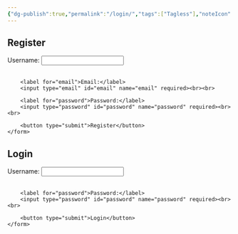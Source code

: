```yaml
---
{"dg-publish":true,"permalink":"/login/","tags":["Tagless"],"noteIcon":""}
---
```



<html lang="en">
<head>
    <meta charset="UTF-8">
    <meta name="viewport" content="width=device-width, initial-scale=1.0">
    <title>Register</title>
</head>
<body>
    <h2>Register</h2>
    <form action="/register" method="post">
        <label for="username">Username:</label>
        <input type="text" id="username" name="username" required><br><br>

        <label for="email">Email:</label>
        <input type="email" id="email" name="email" required><br><br>

        <label for="password">Password:</label>
        <input type="password" id="password" name="password" required><br><br>

        <button type="submit">Register</button>
    </form>
</body>
</html>
<html lang="en">
<head>
    <meta charset="UTF-8">
    <meta name="viewport" content="width=device-width, initial-scale=1.0">
    <title>Login</title>
</head>
<body>
    <h2>Login</h2>
    <form action="/login" method="post">
        <label for="username">Username:</label>
        <input type="text" id="username" name="username" required><br><br>

        <label for="password">Password:</label>
        <input type="password" id="password" name="password" required><br><br>

        <button type="submit">Login</button>
    </form>
</body>
</html>

<html lang="en">
<head>
  <meta charset="UTF-8">
  <meta name="viewport" content="width=device-width, initial-scale=1.0">
  <title>Track Page Views</title>
  <script>
    document.addEventListener('DOMContentLoaded', () => {
      // Function to get the page view count from local storage
      function getPageViewCount() {
        return parseInt(localStorage.getItem('pageViewCount')) || 0;
      }

      // Function to increment the page view count and update local storage
      function incrementPageViewCount() {
        const currentCount = getPageViewCount();
        localStorage.setItem('pageViewCount', currentCount + 1);
      }

      // Increment the page view count
      incrementPageViewCount();

      // Display the page view count
      const countDisplay = document.getElementById('pageViewCountDisplay');
      countDisplay.textContent = `You have viewed ${getPageViewCount()} pages on this site.`;
    });
  </script>
</head>
<body>
  <h1></h1>
  <p id="pageViewCountDisplay"></p>
</body>
</html>

<html lang="en">
<head>
  <meta charset="UTF-8">
  <meta name="viewport" content="width=device-width, initial-scale=1.0">
  <title>Track Page Views</title>
  <script>
    document.addEventListener('DOMContentLoaded', () => {
      // Function to get the page view count from session storage
      function getPageViewCount() {
        return parseInt(sessionStorage.getItem('pageViewCount')) || 0;
      }

      // Function to increment the page view count and update session storage
      function incrementPageViewCount() {
        const currentCount = getPageViewCount();
        sessionStorage.setItem('pageViewCount', currentCount + 1);
      }

      // Increment the page view count
      incrementPageViewCount();

      // Display the page view count
      const countDisplay = document.getElementById('pageViewCountDisplay');
      countDisplay.textContent = `You have viewed ${getPageViewCount()} pages during this session.`;
    });
  </script>
</head>
